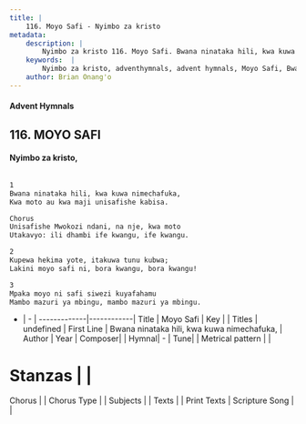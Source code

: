 ```yaml
---
title: |
    116. Moyo Safi - Nyimbo za kristo
metadata:
    description: |
        Nyimbo za kristo 116. Moyo Safi. Bwana ninataka hili, kwa kuwa nimechafuka,  Kwa moto au kwa maji unisafishe kabisa.  Chorus Unisafishe Mwokozi ndani, na nje, kwa moto  Utakavyo: ili dhambi ife kwangu, ife kwangu.  2	 Kupewa hekima yote, itakuwa tunu kubwa;  Lakini moyo safi ni, bora kwangu, bora kwangu!  
    keywords:  |
        Nyimbo za kristo, adventhymnals, advent hymnals, Moyo Safi, Bwana ninataka hili, kwa kuwa nimechafuka, . 
    author: Brian Onang'o
---
```


#### Advent Hymnals
## 116. MOYO SAFI
####  Nyimbo za kristo,

```txt

1
Bwana ninataka hili, kwa kuwa nimechafuka, 
Kwa moto au kwa maji unisafishe kabisa.

Chorus
Unisafishe Mwokozi ndani, na nje, kwa moto 
Utakavyo: ili dhambi ife kwangu, ife kwangu.

2	
Kupewa hekima yote, itakuwa tunu kubwa; 
Lakini moyo safi ni, bora kwangu, bora kwangu!

3
Mpaka moyo ni safi siwezi kuyafahamu 
Mambo mazuri ya mbingu, mambo mazuri ya mbingu.


```

- |   -  |
-------------|------------|
Title | Moyo Safi |
Key |  |
Titles | undefined |
First Line | Bwana ninataka hili, kwa kuwa nimechafuka,  |
Author | 
Year | 
Composer| |
Hymnal|  - |
Tune|  |
Metrical pattern | |
# Stanzas |  |
Chorus |  |
Chorus Type |  |
Subjects | |
Texts |  |
Print Texts | 
Scripture Song |  |
    
